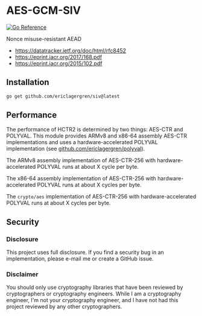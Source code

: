 # AES-GCM-SIV

[![Go Reference](https://pkg.go.dev/badge/github.com/ericlagergren/siv.svg)](https://pkg.go.dev/github.com/ericlagergren/siv)

Nonce misuse-resistant AEAD

- https://datatracker.ietf.org/doc/html/rfc8452
- https://eprint.iacr.org/2017/168.pdf
- https://eprint.iacr.org/2015/102.pdf

## Installation

```bash
go get github.com/ericlagergren/siv@latest
```

## Performance

The performance of HCTR2 is determined by two things: AES-CTR and
POLYVAL. This module provides ARMv8 and x86-64 assembly AES-CTR
implementations and uses a hardware-accelerated POLYVAL
implementation (see [github.com/ericlagergren/polyval](https://pkg.go.dev/github.com/ericlagergren/polyval)).

The ARMv8 assembly implementation of AES-CTR-256 with
hardware-accelerated POLYVAL runs at about X cycle per byte.

The x86-64 assembly implementation of AES-CTR-256 with
hardware-accelerated POLYVAL runs at about X cycles per byte.

The `crypto/aes` implementation of AES-CTR-256 with
hardware-accelerated POLYVAL runs at about X cycles per byte.

## Security

### Disclosure

This project uses full disclosure. If you find a security bug in
an implementation, please e-mail me or create a GitHub issue.

### Disclaimer

You should only use cryptography libraries that have been
reviewed by cryptographers or cryptography engineers. While I am
a cryptography engineer, I'm not your cryptography engineer, and
I have not had this project reviewed by any other cryptographers.
